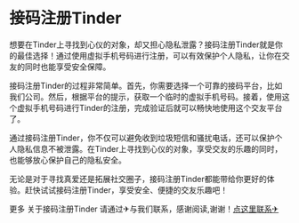 # 接码注册Tinder

想要在Tinder上寻找到心仪的对象，却又担心隐私泄露？接码注册Tinder就是你的最佳选择！通过使用虚拟手机号码进行注册，可以有效保护个人隐私，让你在交友的同时也能享受安全保障。

接码注册Tinder的过程非常简单。首先，你需要选择一个可靠的接码平台，比如我们公司。然后，根据平台的提示，获取一个临时的虚拟手机号码。接着，使用这个虚拟手机号码进行Tinder的注册，完成验证后就可以畅快地使用这个交友平台了。

通过接码注册Tinder，你不仅可以避免收到垃圾短信和骚扰电话，还可以保护个人隐私信息不被泄露。在Tinder上寻找到心仪的对象，享受交友的乐趣的同时，也能够放心保护自己的隐私安全。

无论是对于寻找真爱还是拓展社交圈子，接码注册Tinder都能带给你更好的体验。赶快试试接码注册Tinder，享受安全、便捷的交友乐趣吧！

更多 关于接码注册Tinder 请通过✈与我们联系，感谢阅读,谢谢！[点这里联系✈](https://sms.k02.cc)